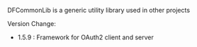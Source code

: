 DFCommonLib is a generic utility library used in other projects

Version Change:
* 1.5.9 : Framework for OAuth2 client and server